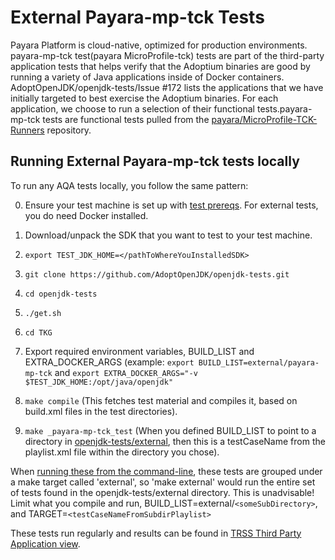 <!--
# Licensed under the Apache License, Version 2.0 (the "License");
# you may not use this file except in compliance with the License.
# You may obtain a copy of the License at
#
#      https://www.apache.org/licenses/LICENSE-2.0
#
# Unless required by applicable law or agreed to in writing, software
# distributed under the License is distributed on an "AS IS" BASIS,
# WITHOUT WARRANTIES OR CONDITIONS OF ANY KIND, either express or implied.
# See the License for the specific language governing permissions and
# limitations under the License.
-->
# External Payara-mp-tck Tests
Payara Platform is cloud-native, optimized for production environments.
payara-mp-tck test(payara MicroProfile-tck) tests are part of the third-party application tests that helps verify that the Adoptium binaries are good by running a variety of Java applications inside of Docker containers. AdoptOpenJDK/openjdk-tests/Issue #172 lists the applications that we have initially targeted to best exercise the Adoptium binaries. For each application, we choose to run a selection of their functional tests.payara-mp-tck tests are functional tests pulled from the [payara/MicroProfile-TCK-Runners](https://github.com/payara/MicroProfile-TCK-Runners.git) repository.

## Running  External Payara-mp-tck tests locally
To run any AQA tests locally, you follow the same pattern:

0. Ensure your test machine is set up with [test prereqs](https://github.com/AdoptOpenJDK/openjdk-tests/blob/master/doc/Prerequisites.md).  For external tests, you do need Docker installed.

1. Download/unpack the SDK that you want to test to your test machine.
2. `export TEST_JDK_HOME=</pathToWhereYouInstalledSDK>` 
3. `git clone https://github.com/AdoptOpenJDK/openjdk-tests.git` 
4. `cd openjdk-tests`
5. `./get.sh`
6. `cd TKG`
7. Export required environment variables, BUILD_LIST and EXTRA_DOCKER_ARGS (example: `export BUILD_LIST=external/payara-mp-tck` and `export EXTRA_DOCKER_ARGS="-v $TEST_JDK_HOME:/opt/java/openjdk"`
8. `make compile`              (This fetches test material and compiles it, based on build.xml files in the test directories).
9. `make _payara-mp-tck_test`   (When you defined BUILD_LIST to point to a directory in [openjdk-tests/external](https://github.com/AdoptOpenJDK/openjdk-tests/tree/master/external), then this is a testCaseName from the playlist.xml file within the directory you chose).

When [running these from the command-line](https://github.com/AdoptOpenJDK/openjdk-tests/blob/master/doc/userGuide.md#local-testing-via-make-targets-on-the-commandline), these tests are grouped under a make target called 'external', so 'make external' would run the entire set of tests found in the openjdk-tests/external directory.  This is unadvisable!  Limit what you compile and run, BUILD_LIST=external/`<someSubDirectory>`, and TARGET=`<testCaseNameFromSubdirPlaylist>`  

These tests run regularly and results can be found in [TRSS Third Party Application view](https://trss.adoptopenjdk.net/ThirdPartyAppView).

